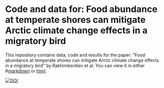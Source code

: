 Code and data for: Food abundance at temperate shores can mitigate Arctic climate change effects in a migratory bird
=======================
This repository contains data, code and results for the paper: "Food abundance at temperate shores can mitigate Arctic climate change effects in a migratory bird" by Rakhimberdiev et al.
You can view it in either 
#[markdown](https://github.com/eldarrak/Godwits_worms_and_climate_change/blob/master/code/All_code.rmd) or [html](http://htmlpreview.github.io/?https://github.com/eldarrak/Godwits_worms_and_climate_change/blob/master/code/All_code.html?raw=true).

[![DOI](https://zenodo.org/badge/73089542.svg)](https://zenodo.org/badge/latestdoi/73089542)
